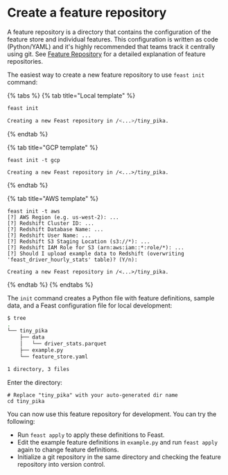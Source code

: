 # Create a feature repository

A feature repository is a directory that contains the configuration of the feature store and individual features. This configuration is written as code \(Python/YAML\) and it's highly recommended that teams track it centrally using git. See [Feature Repository](../reference/feature-repository/) for a detailed explanation of feature repositories.

The easiest way to create a new feature repository to use `feast init` command:

{% tabs %}
{% tab title="Local template" %}
```bash
feast init

Creating a new Feast repository in /<...>/tiny_pika.
```
{% endtab %}

{% tab title="GCP template" %}
```text
feast init -t gcp

Creating a new Feast repository in /<...>/tiny_pika.
```
{% endtab %}

{% tab title="AWS template" %}
```text
feast init -t aws
[?] AWS Region (e.g. us-west-2): ...
[?] Redshift Cluster ID: ...
[?] Redshift Database Name: ...
[?] Redshift User Name: ...
[?] Redshift S3 Staging Location (s3://*): ...
[?] Redshift IAM Role for S3 (arn:aws:iam::*:role/*): ...
[?] Should I upload example data to Redshift (overwriting 'feast_driver_hourly_stats' table)? (Y/n): 

Creating a new Feast repository in /<...>/tiny_pika.
```
{% endtab %}
{% endtabs %}

The `init` command creates a Python file with feature definitions, sample data, and a Feast configuration file for local development:

```bash
$ tree
.
└── tiny_pika
    ├── data
    │   └── driver_stats.parquet
    ├── example.py
    └── feature_store.yaml

1 directory, 3 files
```

Enter the directory:

```text
# Replace "tiny_pika" with your auto-generated dir name
cd tiny_pika
```

You can now use this feature repository for development. You can try the following:

* Run `feast apply` to apply these definitions to Feast.
* Edit the example feature definitions in  `example.py` and run `feast apply` again to change feature definitions.
* Initialize a git repository in the same directory and checking the feature repository into version control.

